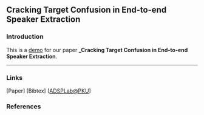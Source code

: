 ## Cracking Target Confusion in End-to-end Speaker Extraction

### Introduction

This is a [demo](https://zhazhafon.github.io/demo-confusion/) for our paper **_Cracking Target Confusion in End-to-end Speaker Extraction**.

---

### Links

[Paper] [Bibtex] [[ADSPLab@PKU](https://web.pkusz.edu.cn/adsp/)]

### References